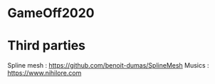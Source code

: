 # GameOff2020


# Third parties
Spline mesh : https://github.com/benoit-dumas/SplineMesh
Musics : https://www.nihilore.com

